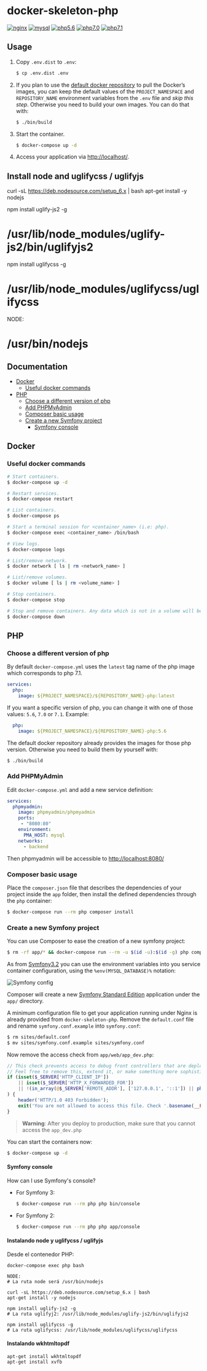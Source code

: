 # docker-skeleton-php

[![nginx](https://img.shields.io/badge/nginx-1.11-brightgreen.svg)]()
[![mysql](https://img.shields.io/badge/mysql-5.7-brightgreen.svg)]()
[![php5.6](https://img.shields.io/badge/php-5.6-brightgreen.svg)]()
[![php7.0](https://img.shields.io/badge/php-7.0-brightgreen.svg)]()
[![php7.1](https://img.shields.io/badge/php-7.1-brightgreen.svg)]()

## Usage

1. Copy `.env.dist` to `.env`:

    ```bash
    $ cp .env.dist .env
    ```

2. If you plan to use the [default docker repository](https://hub.docker.com/u/federkun/) to pull the Docker’s images, you can keep the default values of the `PROJECT_NAMESPACE` and `REPOSITORY_NAME` environment variables from the `.env` file and _skip this step_. Otherwise you need to build your own images. You can do that with:

    ```bash 
    $ ./bin/build
    ```

3. Start the container.

    ```bash
    $ docker-compose up -d
    ```

4. Access your application via [http://localhost/](http://localhost/).

## Install node and uglifycss / uglifyjs

curl -sL https://deb.nodesource.com/setup_6.x | bash
apt-get install -y nodejs

npm install uglify-js2 -g
# /usr/lib/node_modules/uglify-js2/bin/uglifyjs2

npm install uglifycss -g
# /usr/lib/node_modules/uglifycss/uglifycss

NODE:
# /usr/bin/nodejs


## Documentation

- [Docker](#Docker)
    - [Useful docker commands](#Useful-docker-commands)
- [PHP](#PHP)
    - [Choose a different version of php](#Choose-a-different-version-of-php)
    - [Add PHPMyAdmin](#Add-PHPMyAdmin)
    - [Composer basic usage](#Composer-basic-usage)
    - [Create a new Symfony project](#Create-a-new-Symfony-project)
        - [Symfony console](#Symfony-console)

<a name="Docker"></a>
## Docker

<a name="Useful-docker-commands"></a>
### Useful docker commands

```bash
# Start containers.
$ docker-compose up -d

# Restart services.
$ docker-compose restart

# List containers.
$ docker-compose ps

# Start a terminal session for <container_name> (i.e: php).
$ docker-compose exec <container_name> /bin/bash

# View logs.
$ docker-compose logs

# List/remove network.
$ docker network [ ls | rm <network_name> ]

# List/remove volumes.
$ docker volume [ ls | rm <volume_name> ]

# Stop containers.
$ docker-compose stop

# Stop and remove containers. Any data which is not in a volume will be lost.
$ docker-compose down
```

<a name="PHP"></a>
## PHP

<a name="Choose-a-different-version-of-php"></a>
### Choose a different version of php

By default `docker-compose.yml` uses the `latest` tag name of the php image which corresponds to php 7.1.

```yml
services:
  php:
    image: ${PROJECT_NAMESPACE}/${REPOSITORY_NAME}-php:latest
```

If you want a specific version of php, you can change it with one of those values: `5.6`, `7.0` or `7.1`. Example: 

```yml
  php:
    image: ${PROJECT_NAMESPACE}/${REPOSITORY_NAME}-php:5.6
```

The default docker repository already provides the images for those php version. Otherwise you need to build them by yourself with:

```bash 
$ ./bin/build
```

<a name="Add-PHPMyAdmin"></a>
### Add PHPMyAdmin

Edit `docker-compose.yml` and add a new service definition:

```yml
services:
  phpmyadmin:
    image: phpmyadmin/phpmyadmin
    ports:
     - "8080:80"
    environment:
      PMA_HOST: mysql
    networks:
      - backend
```

Then phpmyadmin will be accessible to [http://localhost:8080/](http://localhost:8080/)

<a name="Composer-basic-usage"></a>
### Composer basic usage

Place the `composer.json` file that describes the dependencies of your project inside the `app` folder, then install the defined dependencies through the `php` container:

```bash
$ docker-compose run --rm php composer install
```

<a name="Create-a-new-Symfony-project"></a>
### Create a new Symfony project

You can use Composer to ease the creation of a new symfony project:

```bash
$ rm -rf app/* && docker-compose run --rm -u $(id -u):$(id -g) php composer create-project symfony/framework-standard-edition .
```

As from [Symfony3.2](https://github.com/symfony/symfony/pull/19681) you can use the environment variables into you service container configuration, using the `%env(MYSQL_DATABASE)%` notation:

![Symfony config](https://cloud.githubusercontent.com/assets/21344385/21572074/ab2de672-ced5-11e6-83be-c4eb7274a900.png)

Composer will create a new [Symfony Standard Edition](https://github.com/symfony/symfony-standard) application under the `app/` directory.

A minimum configuration file to get your application running under Nginx is already provided from `docker-skeleton-php`.
Remove the `default.conf` file and rename `symfony.conf.example` into `symfony.conf`:

```bash
$ rm sites/default.conf
$ mv sites/symfony.conf.example sites/symfony.conf
```

Now remove the access check from `app/web/app_dev.php`:

```php
// This check prevents access to debug front controllers that are deployed by accident to production servers.
// Feel free to remove this, extend it, or make something more sophisticated.
if (isset($_SERVER['HTTP_CLIENT_IP'])
    || isset($_SERVER['HTTP_X_FORWARDED_FOR'])
    || !(in_array(@$_SERVER['REMOTE_ADDR'], ['127.0.0.1', '::1']) || php_sapi_name() === 'cli-server')
) {
    header('HTTP/1.0 403 Forbidden');
    exit('You are not allowed to access this file. Check '.basename(__FILE__).' for more information.');
}
```

> **Warning**: After you deploy to production, make sure that you cannot access the `app_dev.php`

You can start the containers now:

```bash
$ docker-compose up -d
```

<a name="Symfony-console"></a>
#### Symfony console

How can I use Symfony's console?

 - For Symfony 3:

    ```bash
    $ docker-compose run --rm php php bin/console
    ```

 - For Symfony 2:

    ```bash
    $ docker-compose run --rm php php app/console
    ```
#### Instalando node y uglifycss / uglifyjs

Desde el contenedor PHP:
 
    docker-compose exec php bash
   
    NODE:
    # La ruta node será /usr/bin/nodejs
    
    curl -sL https://deb.nodesource.com/setup_6.x | bash
    apt-get install -y nodejs
    
    npm install uglify-js2 -g
    # La ruta uglifyj2: /usr/lib/node_modules/uglify-js2/bin/uglifyjs2
    
    npm install uglifycss -g
    # La ruta uglifycss: /usr/lib/node_modules/uglifycss/uglifycss

#### Instalando wkhtmltopdf

	apt-get install wkhtmltopdf
	apt-get install xvfb